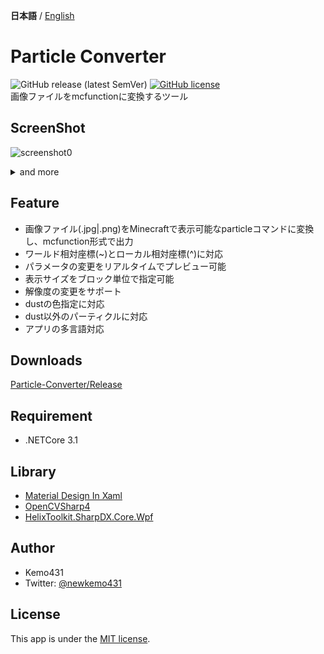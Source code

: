 **日本語** / [English](https://github.com/kemo14331/Particle-Converter/blob/main/README_EN.md)
# Particle Converter 
![GitHub release (latest SemVer)](https://img.shields.io/github/v/release/kemo14331/Particle-Converter)  [![GitHub license](https://img.shields.io/github/license/kemo14331/Particle-Converter)](https://github.com/kemo14331/Particle-Converter/blob/main/LICENSE)  
画像ファイルをmcfunctionに変換するツール

## ScreenShot
 ![screenshot0](https://imgur.com/SEKM371.jpg,"screenshot")
 <details>
 <summary>and more</summary><div>  
 <img src="https://imgur.com/Ld544Cx.jpg", "screenshot1">
 <img src="https://imgur.com/hdSbSkc.jpg" alt="screenshot2" />
 </div></details>  

## Feature
* 画像ファイル(.jpg|.png)をMinecraftで表示可能なparticleコマンドに変換し、mcfunction形式で出力
* ワールド相対座標(\~)とローカル相対座標(\^)に対応
* パラメータの変更をリアルタイムでプレビュー可能
* 表示サイズをブロック単位で指定可能
* 解像度の変更をサポート
* dustの色指定に対応
* dust以外のパーティクルに対応
* アプリの多言語対応

## Downloads
 [Particle-Converter/Release](https://github.com/kemo14331/Particle-Converter/releases/latest)
 
## Requirement
 
 * .NETCore 3.1
 
## Library
 * [Material Design In Xaml](http://materialdesigninxaml.net/)
 * [OpenCVSharp4](https://github.com/shimat/opencvsharp)
 * [HelixToolkit.SharpDX.Core.Wpf](https://github.com/helix-toolkit/helix-toolkit) 

## Author

* Kemo431  
* Twitter: [@newkemo431](https://twitter.com/newkemo431)
 
## License
This app is under the [MIT license](https://en.wikipedia.org/wiki/MIT_License).
